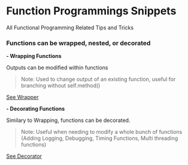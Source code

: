 Function Programmings Snippets
=========
All Functional Programming Related Tips and Tricks

### Functions can be wrapped, nested, or decorated
**- Wrapping Functions**

Outputs can be modified within functions

>Note: Used to change output of an existing function, useful for branching without self.method()

[See Wrapper](wrapper.py)

**- Decorating Functions**

Similary to Wrapping, functions can be decorated.

>Note: Useful when needing to modify a whole bunch of functions (Adding Logging, Debugging, Timing Functions, Multi threading functions)

[See Decorator](decorator.py)

